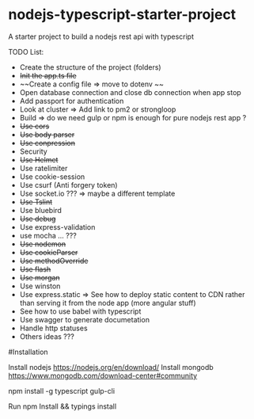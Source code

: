 # nodejs-typescript-starter-project
A starter project to build a nodejs rest api with typescript


TODO List:


- Create the structure of the project (folders)
- ~~Init the app.ts file~~
- ~~Create a config file => move to dotenv ~~
- Open database connection and close db connection when app stop
- Add passport for authentication
- Look at cluster => Add link to pm2 or strongloop
- Build => do we need gulp or npm is enough for pure nodejs rest app ?
- ~~Use cors~~
- ~~Use body parser~~
- ~~Use conpression~~
- Security
 - ~~Use Helmet~~
 - Use ratelimiter
 - Use cookie-session
 - Use csurf (Anti forgery token)
- Use socket.io ??? => maybe a different template
- ~~Use Tslint~~
- Use bluebird
- ~~Use debug~~
- Use express-validation
- use mocha ... ??? 
- ~~Use nodemon~~
- ~~Use cookieParser~~
- ~~Use methodOverride~~
- ~~Use flash~~
- ~~Use morgan~~
- Use winston
- Use express.static => See how to deploy static content to CDN rather than serving it from the node app (more angular stuff)
- See how to use babel with typescript
- Use swagger to generate documetation
- Handle http statuses
- Others ideas ???


#Installation

Install nodejs https://nodejs.org/en/download/
Install mongodb https://www.mongodb.com/download-center#community

npm install -g typescript gulp-cli


Run npm Install && typings install
